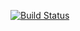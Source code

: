 [![Build Status](https://travis-ci.org/j-browne/datakiste.svg?branch=master)](https://travis-ci.org/j-browne/datakiste)

